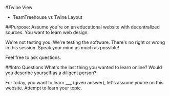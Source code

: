 #Twine View
* TeamTreehouse vs Twine Layout

##Purpose:
Assume you're on an educational website with decentralized sources. You want to learn web design. 

We're not testing you. We're testing the software. There's no right or wrong in this session. Speak your mind as much as possible!

Feel free to ask questions.

##Intro Questions
What's the last thing you wanted to learn online?
Would you describe yourself as a diligent person?

For today, you want to learn ___ (given answer), let's assume you're on this website. Attempt to learn your topic.





